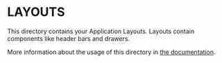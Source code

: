 # LAYOUTS

This directory contains your Application Layouts. Layouts contain components like header bars and drawers.

More information about the usage of this directory in [the documentation](https://nuxtjs.org/guide/views#layouts).
